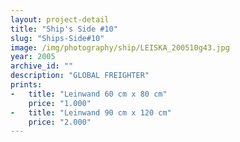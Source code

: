 ```yaml
---
layout: project-detail
title: "Ship's Side #10"
slug: "Ships-Side#10"
image: /img/photography/ship/LEISKA_200510g43.jpg
year: 2005
archive_id: ""
description: "GLOBAL FREIGHTER"
prints: 
-   title: "Leinwand 60 cm x 80 cm"
    price: "1.000"
-   title: "Leinwand 90 cm x 120 cm"
    price: "2.000"
---
```

